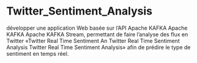 # Twitter_Sentiment_Analysis
développer une application Web basée sur l’API Apache KAFKA Apache KAFKA Apache KAFKA Stream, permettant de faire l’analyse des flux en Twitter «Twitter Real Time Sentiment An Twitter Real Time Sentiment Analysis Twitter Real Time Sentiment Analysis» afin de prédire le type de sentiment en temps réel.
